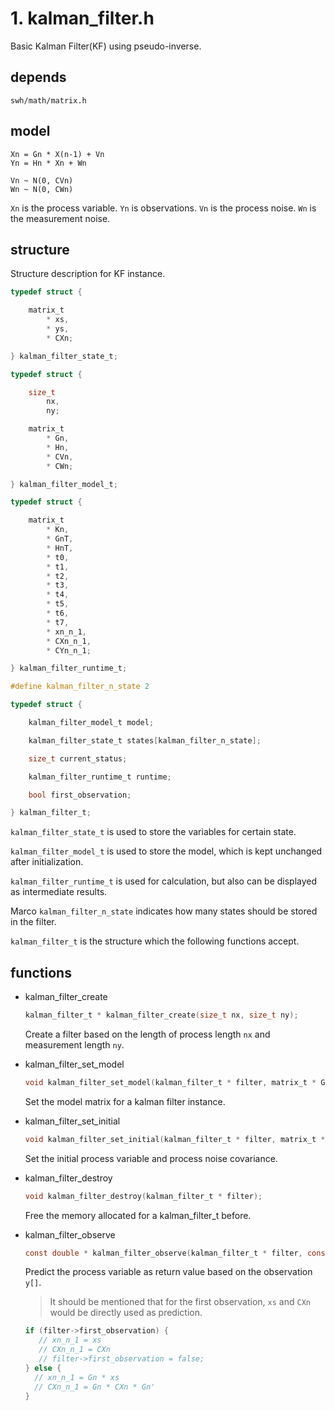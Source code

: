# 1. kalman_filter.h
Basic Kalman Filter(KF) using pseudo-inverse.


## depends
`swh/math/matrix.h`

## model
```
Xn = Gn * X(n-1) + Vn
Yn = Hn * Xn + Wn

Vn ~ N(0, CVn)
Wn ~ N(0, CWn)
```
`Xn` is the process variable. `Yn` is observations. `Vn` is the process noise. `Wn` is the measurement noise.

## structure
Structure description for KF instance.

```C
typedef struct {

	matrix_t
		* xs,
		* ys,
		* CXn;

} kalman_filter_state_t;

typedef struct {

	size_t
		nx,
		ny;

	matrix_t
		* Gn,
		* Hn,
		* CVn,
		* CWn;

} kalman_filter_model_t;

typedef struct {

	matrix_t
		* Kn,
		* GnT,
		* HnT,
		* t0,
		* t1,
		* t2,
		* t3,
		* t4,
		* t5,
		* t6,
		* t7,
		* xn_n_1,
		* CXn_n_1,
		* CYn_n_1;

} kalman_filter_runtime_t;

#define kalman_filter_n_state 2

typedef struct {

	kalman_filter_model_t model;

	kalman_filter_state_t states[kalman_filter_n_state];

	size_t current_status;

	kalman_filter_runtime_t runtime;

	bool first_observation;

} kalman_filter_t;

```
`kalman_filter_state_t` is used to store the variables for certain state.

`kalman_filter_model_t` is used to store the model, which is kept unchanged after initialization.

`kalman_filter_runtime_t` is used for calculation, but also can be displayed as intermediate results.

Marco `kalman_filter_n_state` indicates how many states should be stored in the filter.

`kalman_filter_t` is the structure which the following functions accept.

## functions

* kalman_filter_create
   ```C
   kalman_filter_t * kalman_filter_create(size_t nx, size_t ny);
   ```
   Create a filter based on the length of process length `nx` and measurement length `ny`.

* kalman_filter_set_model
   ```C
   void kalman_filter_set_model(kalman_filter_t * filter, matrix_t * Gn, matrix_t * Hn, matrix_t * CVn, matrix_t * CWn);
   ```
   Set the model matrix for a kalman filter instance.

* kalman_filter_set_initial
   ```C
   void kalman_filter_set_initial(kalman_filter_t * filter, matrix_t * xs, matrix_t* CXn);
   ```
   Set the initial process variable and process noise covariance.

* kalman_filter_destroy
   ```C
   void kalman_filter_destroy(kalman_filter_t * filter);
   ```
   Free the memory allocated for a kalman_filter_t before.

* kalman_filter_observe
   ```C
   const double * kalman_filter_observe(kalman_filter_t * filter, const double y[filter->model.ny]);
   ```
   Predict the process variable as return value based on the observation `y[]`.

   > It should be mentioned that for the first observation, `xs` and `CXn` would be directly used as prediction.

   ```C
   if (filter->first_observation) {
      // xn_n_1 = xs
      // CXn_n_1 = CXn
      // filter->first_observation = false;
   } else {
     // xn_n_1 = Gn * xs
     // CXn_n_1 = Gn * CXn * Gn'
   }
   ```


